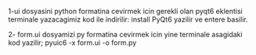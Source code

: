 1-ui dosyasini python formatina cevirmek icin gerekli olan pyqt6 eklentisi terminale yazacagimiz kod ile indirilir:
install PyQt6   yazilir ve entere basilir. 

2- form.ui dosyamizi py formatina cevirmek icin yine terminale asagidaki kod yazilir;
pyuic6 -x form.ui -o form.py